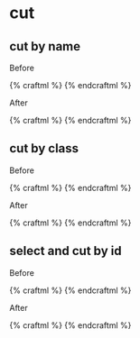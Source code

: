 # cut

## cut by name

Before

{% craftml %}
<craft>
  <g l="centerXYZ()">
    <sphere t="scale(2)" style="color:yellow"></sphere>
    <cylinder t="sizeZ(30)"></cylinder>
  </g>
</craft>
{% endcraftml %}

After

{% craftml %}
<craft>
  <g l="centerXYZ() cut(cylinder)">
    <sphere t="scale(2)" style="color:yellow"></sphere>
    <cylinder t="sizeZ(30)"></cylinder>
  </g>
</craft>
{% endcraftml %}

## cut by class

Before

{% craftml %}
<craft>
  <g l="centerXYZ()">
    <cube t="scale(5 2 2)" style="color:yellow"></cube>
    <row>
      <cube t="sizeZ(60)" class="cutme"></cube>
      <cube t="sizeZ(60)"></cube>
      <cube t="sizeZ(60)" class="cutme"></cube>
    </row>
  </g>
</craft>
{% endcraftml %}

After

{% craftml %}
<craft>
  <g l="centerXYZ() cut(.cutme)">
    <cube t="scale(5 2 2)" style="color:yellow"></cube>
    <row>
      <cube t="sizeZ(60)" class="cutme"></cube>
      <cube t="sizeZ(60)"></cube>
      <cube t="sizeZ(60)" class="cutme"></cube>
    </row>
  </g>
</craft>
{% endcraftml %}

## select and cut by id

Before

{% craftml %}
<craft>
  <g l="centerXYZ()">
    <cube t="scale(5 5 2)" id="outside"></cube>
    <cube t="scale(3 3 3)" id="margin"></cube>
    <cube t="scale(1 1 4)" id="inside"></cube>
  </g>
</craft>
{% endcraftml %}

After

{% craftml %}
<craft>
  <g l="centerXYZ() select(#outside) cut(#margin)">
    <cube t="scale(5 5 2)" id="outside"></cube>
    <cube t="scale(3 3 3)" id="margin"></cube>
    <cube t="scale(1 1 4)" id="inside"></cube>
  </g>
</craft>
{% endcraftml %}
